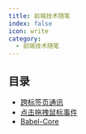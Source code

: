 ```yaml
---
title: 前端技术随笔
index: false
icon: write
category:
  - 前端技术随笔
---
```



## 目录

- [跨标签页通讯](jstabs.md)
- [点击拖拽鼠标事件](dragmouse.md)
- [Babel-Core](babel.md)
